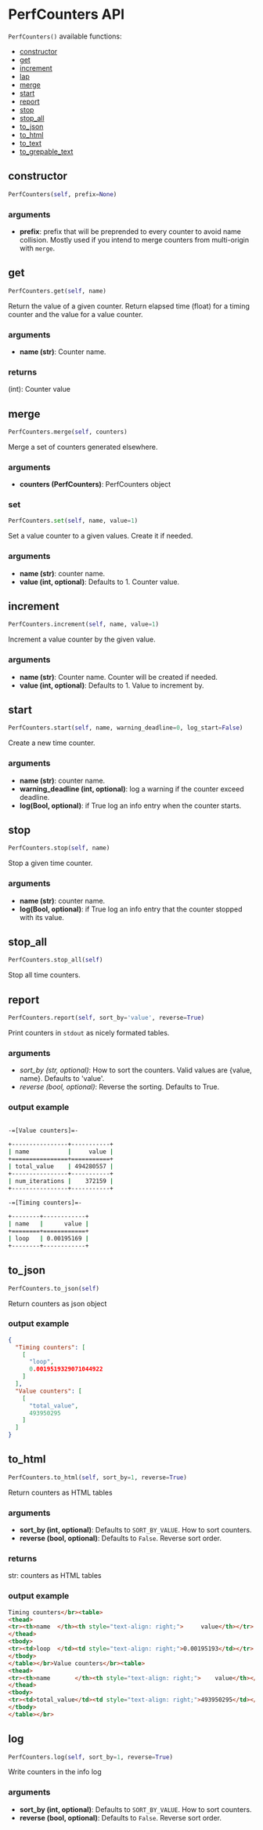 # PerfCounters API

`PerfCounters()` available functions:

* [constructor](#constructor)
* [get](#get)
* [increment](#increment)
* [lap](#lap)
* [merge](#merge)
* [start](#start)
* [report](#report)
* [stop](#stop)
* [stop_all](#stop_all)
* [to_json](#to_json)
* [to_html](#to_html)
* [to_text](#to_text)
* [to_grepable_text](#to_grepable_text)

<a id="constructor"></a>
## constructor

```python
PerfCounters(self, prefix=None)
```

### arguments

- **prefix**: prefix that will be preprended to every counter to avoid name collision. Mostly used if you intend to merge counters from multi-origin with `merge`.

<a id="markdown-get" name="get"></a>
## get

```python
PerfCounters.get(self, name)
```

Return the value of a given counter. Return elapsed time (float) for a timing counter and the value for a value counter.

### arguments

- **name (str)**: Counter name.

### returns

(int): Counter value

<a id="markdown-merge" name="merge"></a>
## merge

```python
PerfCounters.merge(self, counters)
```

Merge a set of counters generated elsewhere.

### arguments

- **counters (PerfCounters)**: PerfCounters object

### set

```python
PerfCounters.set(self, name, value=1)
```

Set a value counter to a given values. Create it if needed.

### arguments

- **name (str)**: counter name.
- **value (int, optional)**: Defaults to 1. Counter value.

<a id="markdown-increment" name="increment"></a>
## increment

```python
PerfCounters.increment(self, name, value=1)
```

Increment a value counter by the given value.

### arguments

- **name (str)**: Counter name. Counter will be created if needed.
- **value (int, optional)**: Defaults to 1. Value to increment by.

<a id="markdown-start" name="start"></a>
## start

```python
PerfCounters.start(self, name, warning_deadline=0, log_start=False)
```

Create a new time counter.

### arguments

- **name (str)**: counter name.
- **warning_deadline (int, optional)**: log a warning if the counter exceed deadline.
- **log(Bool, optional)**: if True log an info entry when the counter starts.

<a id="markdown-stop" name="stop"></a>
## stop

```python
PerfCounters.stop(self, name)
```

Stop a given time counter.

### arguments

- **name (str)**: counter name.
- **log(Bool, optional)**: if True log an info entry that the counter stopped with its value.

<a id="markdown-stop_all" name="stop_all"></a>
## stop_all

```python
PerfCounters.stop_all(self)
```

Stop all time counters.

<a id="markdown-report" name="report"></a>
## report

```python
PerfCounters.report(self, sort_by='value', reverse=True)
```

Print counters in `stdout` as nicely formated tables.

### arguments

- *sort_by (str, optional)*: How to sort the counters. Valid values are {value, name}. Defaults to 'value'.
- *reverse (bool, optional)*: Reverse the sorting. Defaults to True.


### output example

```bash

-=[Value counters]=-

+----------------+-----------+
| name           |     value |
+================+===========+
| total_value    | 494280557 |
+----------------+-----------+
| num_iterations |    372159 |
+----------------+-----------+

-=[Timing counters]=-

+--------+------------+
| name   |      value |
+========+============+
| loop   | 0.00195169 |
+--------+------------+
```

<a id="markdown-to_json" name="to_json"></a>
## to_json

```python
PerfCounters.to_json(self)
```

Return counters as json object

### output example

```json
{
  "Timing counters": [
    [
      "loop",
      0.0019519329071044922
    ]
  ],
  "Value counters": [
    [
      "total_value",
      493950295
    ]
  ]
}
```

<a id="markdown-to_html" name="to_html"></a>
## to_html

```python
PerfCounters.to_html(self, sort_by=1, reverse=True)
```

Return counters as HTML tables

### arguments

- **sort_by (int, optional)**: Defaults to `SORT_BY_VALUE`. How to sort counters.
- **reverse (bool, optional)**: Defaults to `False`. Reverse sort order.

### returns

str: counters as HTML tables

### output example

```html
Timing counters</br><table>
<thead>
<tr><th>name  </th><th style="text-align: right;">     value</th></tr>
</thead>
<tbody>
<tr><td>loop  </td><td style="text-align: right;">0.00195193</td></tr>
</tbody>
</table></br>Value counters</br><table>
<thead>
<tr><th>name       </th><th style="text-align: right;">    value</th></tr>
</thead>
<tbody>
<tr><td>total_value</td><td style="text-align: right;">493950295</td></tr>
</tbody>
</table></br>
```

<a id="markdown-log" name="log"></a>
## log

```python
PerfCounters.log(self, sort_by=1, reverse=True)
```

Write counters in the info log

### arguments

- **sort_by (int, optional)**: Defaults to `SORT_BY_VALUE`. How to sort counters.
- **reverse (bool, optional)**: Defaults to `False`. Reverse sort order.